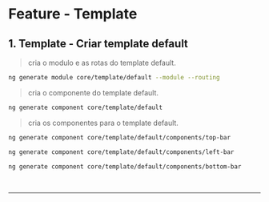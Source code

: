 # Feature - Template

## 1. Template - Criar template default

> cria o modulo e as rotas do template default.

```sh
ng generate module core/template/default --module --routing
```

> cria o componente do template default.

```sh
ng generate component core/template/default
```

> cria os componentes para o template default.

```sh
ng generate component core/template/default/components/top-bar
```

```sh
ng generate component core/template/default/components/left-bar
```

```sh
ng generate component core/template/default/components/bottom-bar
```

<br>

---

<br>
